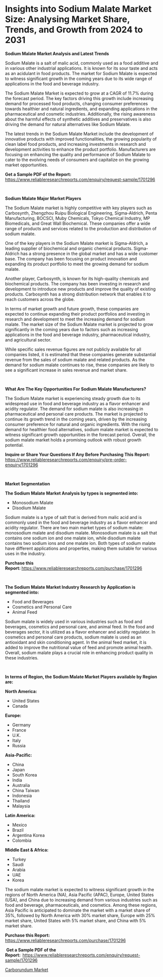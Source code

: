 <p><h1>Insights into Sodium Malate Market Size: Analysing Market Share, Trends, and Growth from 2024 to 2031</h1></p><p><strong>Sodium Malate Market Analysis and Latest Trends</strong></p>
<p><p>Sodium Malate is a salt of malic acid, commonly used as a food additive and in various other industrial applications. It is known for its sour taste and acts as an acidulant in food products. The market for Sodium Malate is expected to witness significant growth in the coming years due to its wide range of applications in the food and beverage industry.</p><p>The Sodium Malate Market is expected to grow at a CAGR of 11.7% during the forecast period. The key factors driving this growth include increasing demand for processed food products, changing consumer preferences towards healthier and natural ingredients, and expanding applications in the pharmaceutical and cosmetic industries. Additionally, the rising awareness about the harmful effects of synthetic additives and preservatives is also driving the demand for natural alternatives like Sodium Malate.</p><p>The latest trends in the Sodium Malate Market include the development of innovative products with improved functionalities, the growing popularity of clean label food products, and increasing investments in research and development activities to enhance the product portfolio. Manufacturers are focusing on enhancing the quality and performance of Sodium Malate to cater to the evolving needs of consumers and capitalize on the growing market opportunities.</p></p>
<p><strong>Get a Sample PDF of the Report:&nbsp;</strong> <a href="https://www.reliableresearchreports.com/enquiry/request-sample/1701296">https://www.reliableresearchreports.com/enquiry/request-sample/1701296</a></p>
<p>&nbsp;</p>
<p><strong>Sodium Malate Major Market Players</strong></p>
<p><p>The Sodium Malate market is highly competitive with key players such as Carbosynth, Zhengzhou Ruipu Biological Engineering, Sigma-Aldrich, Penta Manufacturing, BOCSCI, Muby Chemicals, Tokyo Chemical Industry, MP Biomedicals, and Great Wall Biochemical. These companies offer a wide range of products and services related to the production and distribution of sodium malate.</p><p>One of the key players in the Sodium Malate market is Sigma-Aldrich, a leading supplier of biochemical and organic chemical products. Sigma-Aldrich has a strong presence in the global market and has a wide customer base. The company has been focusing on product innovation and expanding its product portfolio to meet the growing demand for sodium malate.</p><p>Another player, Carbosynth, is known for its high-quality chemicals and biochemical products. The company has been investing in research and development to introduce new products and improve the quality of existing products. Carbosynth has a strong distribution network that enables it to reach customers across the globe.</p><p>In terms of market growth and future growth, these companies are expected to continue expanding their product portfolios and investing in research and development to meet the increasing demand for sodium malate. The market size of the Sodium Malate market is projected to grow significantly in the coming years due to factors such as increasing applications in the food and beverage industry, pharmaceutical industry, and agricultural sector.</p><p>While specific sales revenue figures are not publicly available for all companies listed, it is estimated that these companies generate substantial revenue from the sales of sodium malate and related products. As the demand for sodium malate continues to rise, these companies are likely to see a significant increase in sales revenue and market share.</p></p>
<p>&nbsp;</p>
<p><strong>What Are The Key Opportunities For Sodium Malate Manufacturers?</strong></p>
<p><p>The Sodium Malate market is experiencing steady growth due to its widespread use in food and beverage industry as a flavor enhancer and acidity regulator. The demand for sodium malate is also increasing in pharmaceutical and personal care products. The market is projected to continue its growth trend in the coming years, driven by the increasing consumer preference for natural and organic ingredients. With the rising demand for healthier food alternatives, sodium malate market is expected to witness significant growth opportunities in the forecast period. Overall, the sodium malate market holds a promising outlook with robust growth potential.</p></p>
<p><strong>Inquire or Share Your Questions If Any Before Purchasing This Report:</strong> <a href="https://www.reliableresearchreports.com/enquiry/pre-order-enquiry/1701296">https://www.reliableresearchreports.com/enquiry/pre-order-enquiry/1701296</a></p>
<p>&nbsp;</p>
<p><strong>Market Segmentation</strong></p>
<p><strong>The Sodium Malate Market Analysis by types is segmented into:</strong></p>
<p><ul><li>Monosodium Malate</li><li>Disodium Malate</li></ul></p>
<p><p>Sodium malate is a type of salt that is derived from malic acid and is commonly used in the food and beverage industry as a flavor enhancer and acidity regulator. There are two main market types of sodium malate: monosodium malate and disodium malate. Monosodium malate is a salt that contains one sodium ion and one malate ion, while disodium malate contains two sodium ions and one malate ion. Both types of sodium malate have different applications and properties, making them suitable for various uses in the industry.</p></p>
<p><strong>Purchase this Report:&nbsp;</strong><a href="https://www.reliableresearchreports.com/purchase/1701296">https://www.reliableresearchreports.com/purchase/1701296</a></p>
<p>&nbsp;</p>
<p><strong>The Sodium Malate Market Industry Research by Application is segmented into:</strong></p>
<p><ul><li>Food and Beverages</li><li>Cosmetics and Personal Care</li><li>Animal Feed</li></ul></p>
<p><p>Sodium malate is widely used in various industries such as food and beverages, cosmetics and personal care, and animal feed. In the food and beverages sector, it is utilized as a flavor enhancer and acidity regulator. In cosmetics and personal care products, sodium malate is used as an antioxidant and skin conditioning agent. In the animal feed market, it is added to improve the nutritional value of feed and promote animal health. Overall, sodium malate plays a crucial role in enhancing product quality in these industries.</p></p>
<p>&nbsp;</p>
<p><strong>In terms of Region, the Sodium Malate Market Players available by Region are:</strong></p>
<p>
    <p> <strong> North America: </strong>
        <ul>
            <li>United States</li>
            <li>Canada</li>
        </ul>
        </p> 
    <p> <strong> Europe: </strong>
        <ul>
            <li>Germany</li>
            <li>France</li>
            <li>U.K.</li>
            <li>Italy</li>
            <li>Russia</li>
        </ul>
        </p> 
    <p> <strong> Asia-Pacific: </strong>
        <ul>
            <li>China</li>
            <li>Japan</li>
            <li>South Korea</li>
            <li>India</li>
            <li>Australia</li>
            <li>China Taiwan</li>
            <li>Indonesia</li>
            <li>Thailand</li>
            <li>Malaysia</li>
        </ul>
        </p> 
    <p> <strong> Latin America: </strong>
        <ul>
            <li>Mexico</li>
            <li>Brazil</li>
            <li>Argentina Korea</li>
            <li>Colombia</li>
        </ul>
        </p> 
    <p> <strong> Middle East & Africa: </strong>
        <ul>
            <li>Turkey</li>
            <li>Saudi</li>
            <li>Arabia</li>
            <li>UAE</li>
            <li>Korea</li>
        </ul>
    </p>
    </p>
<p><p>The sodium malate market is expected to witness significant growth in the regions of North America (NA), Asia Pacific (APAC), Europe, United States (USA), and China due to increasing demand from various industries such as food and beverage, pharmaceuticals, and cosmetics. Among these regions, Asia Pacific is anticipated to dominate the market with a market share of 35%, followed by North America with 30% market share, Europe with 25% market share, United States with 5% market share, and China with 5% market share.</p></p>
<p><strong>Purchase this Report: </strong><a href="https://www.reliableresearchreports.com/purchase/1701296">https://www.reliableresearchreports.com/purchase/1701296</a></p>
<p>&nbsp;<strong>Get a Sample PDF of the Report:&nbsp;&nbsp;</strong><a href="https://www.reliableresearchreports.com/enquiry/request-sample/1701296">https://www.reliableresearchreports.com/enquiry/request-sample/1701296</a></p>
<p><strong></strong></p>
<p><p><a href="https://github.com/Sarissaschmalingtr6fz2739/Market-Research-Report-List-1/blob/main/carborundum-market.md">Carborundum Market</a></p></p>
